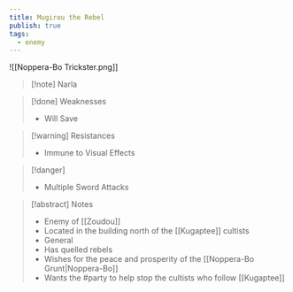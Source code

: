 ```yaml
---
title: Mugirou the Rebel
publish: true
tags:
  - enemy
---
```

![[Noppera-Bo Trickster.png]]
> [!note] Narla
> <span style="font-family: 'Lucida Handwriting'; font-optical-sizing: auto; font-style: normal; word-break: break-word;"><span/>

> [!done] Weaknesses
> - Will Save

> [!warning] Resistances
> - Immune to Visual Effects

> [!danger]
> - Multiple Sword Attacks

> [!abstract] Notes
> - Enemy of [[Zoudou]]
> - Located in the building north of the [[Kugaptee]] cultists
> - General
> - Has quelled rebels
> - Wishes for the peace and prosperity of the [[Noppera-Bo Grunt|Noppera-Bo]]
> - Wants the #party to help stop the cultists who follow [[Kugaptee]]